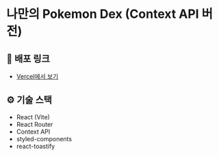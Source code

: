 # 나만의 Pokemon Dex (Context API 버전)

## 🔗 배포 링크
- [Vercel에서 보기](https://pokemon-dex-context.vercel.app)

## ⚙️ 기술 스택
- React (Vite)
- React Router
- Context API
- styled-components
- react-toastify
